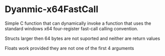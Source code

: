 # Dyanmic-x64FastCall

Simple C function that can dynamically invoke a function that 
uses the standard windows x64 four-register fast-call calling convention.

Structs larger then 64 bytes are not suported and neither are return values

Floats work provided they are not one of the first 4 arguments
